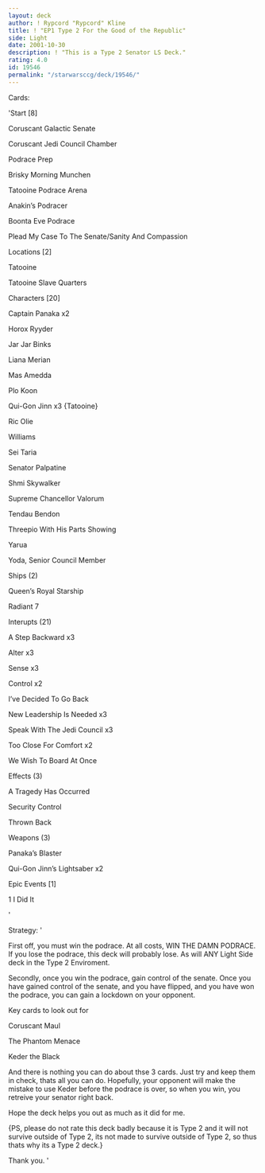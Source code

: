 ```yaml
---
layout: deck
author: ! Rypcord "Rypcord" Kline
title: ! "EP1 Type 2 For the Good of the Republic"
side: Light
date: 2001-10-30
description: ! "This is a Type 2 Senator LS Deck."
rating: 4.0
id: 19546
permalink: "/starwarsccg/deck/19546/"
---
```

Cards: 

'Start [8]

Coruscant Galactic Senate

Coruscant Jedi Council Chamber

Podrace Prep 

Brisky Morning Munchen 

Tatooine Podrace Arena

Anakin’s Podracer

Boonta Eve Podrace

Plead My Case To The Senate/Sanity And Compassion 


Locations [2]

 Tatooine 

 Tatooine Slave Quarters 


Characters [20] 

 Captain Panaka x2

 Horox Ryyder 

 Jar Jar Binks 

 Liana Merian 

 Mas Amedda 

 Plo Koon 

 Qui-Gon Jinn x3 {Tatooine}

 Ric Olie 

 Williams

 Sei Taria 

 Senator Palpatine 

 Shmi Skywalker 

 Supreme Chancellor Valorum 

 Tendau Bendon 

 Threepio With His Parts Showing 

 Yarua 

 Yoda, Senior Council Member 


Ships (2) 

Queen&#8217;s Royal Starship 

Radiant 7


Interupts (21) 

A Step Backward x3

Alter x3

Sense x3

Control x2

I&#8217;ve Decided To Go Back 

New Leadership Is Needed x3

Speak With The Jedi Council x3

Too Close For Comfort x2

We Wish To Board At Once 


Effects (3) 

A Tragedy Has Occurred 

Security Control 

Thrown Back 


Weapons (3) 

Panaka&#8217;s Blaster 

Qui-Gon Jinn&#8217;s Lightsaber x2


Epic Events [1]

1 I Did It 


'

Strategy: '

First off, you must win the podrace. At all costs, WIN THE DAMN PODRACE. If you lose the podrace, this deck will probably lose. As will ANY Light Side deck in the Type 2 Enviroment.


Secondly, once you win the podrace, gain control of the senate. Once you have gained control of the senate, and you have flipped, and you have won the podrace, you can gain a lockdown on your opponent.


Key cards to look out for 

Coruscant Maul

The Phantom Menace

Keder the Black


And there is nothing you can do about thse 3 cards. Just try and keep them in check, thats all you can do. Hopefully, your opponent will make the mistake to use Keder before the podrace is over, so when you win, you retreive your senator right back.


Hope the deck helps you out as much as it did for me.


{PS, please do not rate this deck badly because it is Type 2 and it will not survive outside of Type 2, its not made to survive outside of Type 2, so thus thats why its a Type 2 deck.}


Thank you. '
